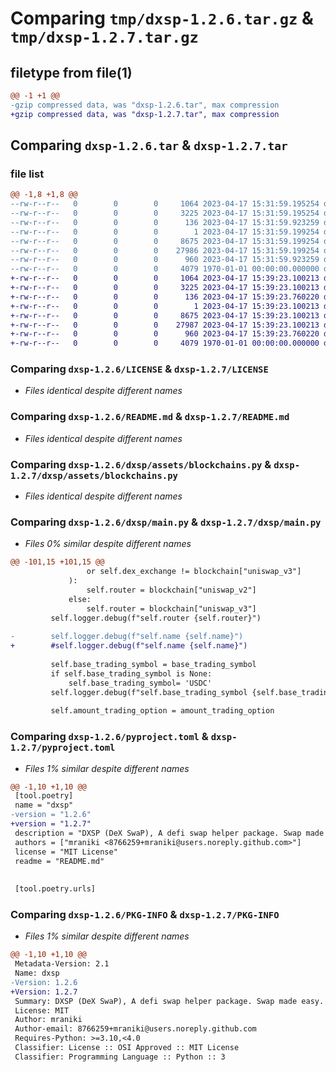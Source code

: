 # Comparing `tmp/dxsp-1.2.6.tar.gz` & `tmp/dxsp-1.2.7.tar.gz`

## filetype from file(1)

```diff
@@ -1 +1 @@
-gzip compressed data, was "dxsp-1.2.6.tar", max compression
+gzip compressed data, was "dxsp-1.2.7.tar", max compression
```

## Comparing `dxsp-1.2.6.tar` & `dxsp-1.2.7.tar`

### file list

```diff
@@ -1,8 +1,8 @@
--rw-r--r--   0        0        0     1064 2023-04-17 15:31:59.195254 dxsp-1.2.6/LICENSE
--rw-r--r--   0        0        0     3225 2023-04-17 15:31:59.195254 dxsp-1.2.6/README.md
--rw-r--r--   0        0        0      136 2023-04-17 15:31:59.923259 dxsp-1.2.6/dxsp/__init__.py
--rw-r--r--   0        0        0        1 2023-04-17 15:31:59.199254 dxsp-1.2.6/dxsp/assets/__init__.py
--rw-r--r--   0        0        0     8675 2023-04-17 15:31:59.199254 dxsp-1.2.6/dxsp/assets/blockchains.py
--rw-r--r--   0        0        0    27986 2023-04-17 15:31:59.199254 dxsp-1.2.6/dxsp/main.py
--rw-r--r--   0        0        0      960 2023-04-17 15:31:59.923259 dxsp-1.2.6/pyproject.toml
--rw-r--r--   0        0        0     4079 1970-01-01 00:00:00.000000 dxsp-1.2.6/PKG-INFO
+-rw-r--r--   0        0        0     1064 2023-04-17 15:39:23.100213 dxsp-1.2.7/LICENSE
+-rw-r--r--   0        0        0     3225 2023-04-17 15:39:23.100213 dxsp-1.2.7/README.md
+-rw-r--r--   0        0        0      136 2023-04-17 15:39:23.760220 dxsp-1.2.7/dxsp/__init__.py
+-rw-r--r--   0        0        0        1 2023-04-17 15:39:23.100213 dxsp-1.2.7/dxsp/assets/__init__.py
+-rw-r--r--   0        0        0     8675 2023-04-17 15:39:23.100213 dxsp-1.2.7/dxsp/assets/blockchains.py
+-rw-r--r--   0        0        0    27987 2023-04-17 15:39:23.100213 dxsp-1.2.7/dxsp/main.py
+-rw-r--r--   0        0        0      960 2023-04-17 15:39:23.760220 dxsp-1.2.7/pyproject.toml
+-rw-r--r--   0        0        0     4079 1970-01-01 00:00:00.000000 dxsp-1.2.7/PKG-INFO
```

### Comparing `dxsp-1.2.6/LICENSE` & `dxsp-1.2.7/LICENSE`

 * *Files identical despite different names*

### Comparing `dxsp-1.2.6/README.md` & `dxsp-1.2.7/README.md`

 * *Files identical despite different names*

### Comparing `dxsp-1.2.6/dxsp/assets/blockchains.py` & `dxsp-1.2.7/dxsp/assets/blockchains.py`

 * *Files identical despite different names*

### Comparing `dxsp-1.2.6/dxsp/main.py` & `dxsp-1.2.7/dxsp/main.py`

 * *Files 0% similar despite different names*

```diff
@@ -101,15 +101,15 @@
                 or self.dex_exchange != blockchain["uniswap_v3"]
             ):
                 self.router = blockchain["uniswap_v2"]
             else:
                 self.router = blockchain["uniswap_v3"]
         self.logger.debug(f"self.router {self.router}")
 
-        self.logger.debug(f"self.name {self.name}")        
+        #self.logger.debug(f"self.name {self.name}")        
 
         self.base_trading_symbol = base_trading_symbol
         if self.base_trading_symbol is None:
             self.base_trading_symbol= 'USDC'
         self.logger.debug(f"self.base_trading_symbol {self.base_trading_symbol}")
 
         self.amount_trading_option = amount_trading_option
```

### Comparing `dxsp-1.2.6/pyproject.toml` & `dxsp-1.2.7/pyproject.toml`

 * *Files 1% similar despite different names*

```diff
@@ -1,10 +1,10 @@
 [tool.poetry]
 name = "dxsp"
-version = "1.2.6"
+version = "1.2.7"
 description = "DXSP (DeX SwaP), A defi swap helper package. Swap made easy."
 authors = ["mraniki <8766259+mraniki@users.noreply.github.com>"]
 license = "MIT License"
 readme = "README.md"
 
 
 [tool.poetry.urls]
```

### Comparing `dxsp-1.2.6/PKG-INFO` & `dxsp-1.2.7/PKG-INFO`

 * *Files 1% similar despite different names*

```diff
@@ -1,10 +1,10 @@
 Metadata-Version: 2.1
 Name: dxsp
-Version: 1.2.6
+Version: 1.2.7
 Summary: DXSP (DeX SwaP), A defi swap helper package. Swap made easy.
 License: MIT
 Author: mraniki
 Author-email: 8766259+mraniki@users.noreply.github.com
 Requires-Python: >=3.10,<4.0
 Classifier: License :: OSI Approved :: MIT License
 Classifier: Programming Language :: Python :: 3
```

